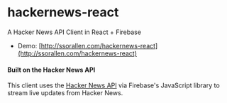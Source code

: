 hackernews-react
================

A Hacker News API Client in React + Firebase

* Demo: [http://ssorallen.com/hackernews-react](http://ssorallen.com/hackernews-react)

#### Built on the Hacker News API

This client uses the [Hacker News API](https://github.com/HackerNews/API) via Firebase's JavaScript
library to stream live updates from Hacker News.
